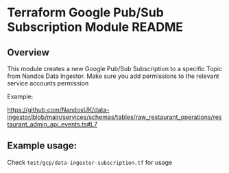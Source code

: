# Terraform Google Pub/Sub Subscription Module README

## Overview

This module creates a new Google Pub/Sub Subscription to a specific Topic from Nandos Data Ingestor.
Make sure you add permissions to the relevant service accounts permission

Example:

https://github.com/NandosUK/data-ingestor/blob/main/services/schemas/tables/raw_restaurant_operations/restaurant_admin_api_events.ts#L7

## Example usage:

Check `test/gcp/data-ingestor-subscription.tf` for usage
